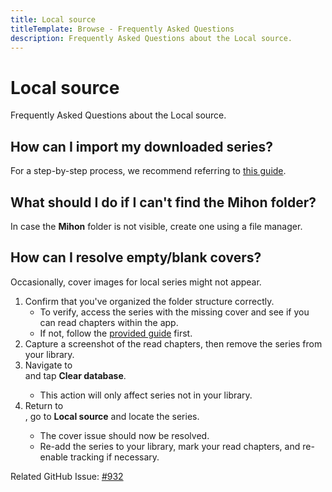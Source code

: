 ```yaml
---
title: Local source
titleTemplate: Browse - Frequently Asked Questions
description: Frequently Asked Questions about the Local source.
---
```


# Local source
Frequently Asked Questions about the Local source.

## How can I import my downloaded series?
For a step-by-step process, we recommend referring to [this guide](/docs/guides/local-source/).

## What should I do if I can't find the Mihon folder?
In case the **Mihon** folder is not visible, create one using a file manager.

## How can I resolve empty/blank covers?
Occasionally, cover images for local series might not appear.

1. Confirm that you've organized the folder structure correctly.
   * To verify, access the series with the missing cover and see if you can read chapters within the app.
   * If not, follow the [provided guide](/docs/guides/local-source/#folder-structure) first.
1. Capture a screenshot of the read chapters, then remove the series from your library.
1. Navigate to <nav to="advanced"> and tap **Clear database**.
   * This action will only affect series not in your library.
2. Return to <nav to="sources">, go to **Local source** and locate the series.
   * The cover issue should now be resolved.
   * Re-add the series to your library, mark your read chapters, and re-enable tracking if necessary.

Related GitHub Issue: [#932](https://git.mihon.tech/tachiyomi/tachiyomi/issues/932)
